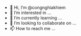- 👋 Hi, I’m @congnghiakhiem
- 👀 I’m interested in ...
- 🌱 I’m currently learning ...
- 💞️ I’m looking to collaborate on ...
- 📫 How to reach me ...

<!---
congnghiakhiem/congnghiakhiem is a ✨ special ✨ repository because its `README.md` (this file) appears on your GitHub profile.
You can click the Preview link to take a look at your changes.
--->
